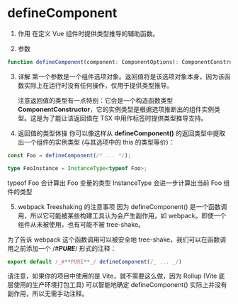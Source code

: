 # defineComponent

1. 作用
   在定义 Vue 组件时提供类型推导的辅助函数。

2. 参数

```ts
function defineComponent(component: ComponentOptions): ComponentConstructor;
```

3. 详解
   第一个参数是一个组件选项对象。返回值将是该选项对象本身，因为该函数实际上在运行时没有任何操作，仅用于提供类型推导。

   注意返回值的类型有一点特别：它会是一个构造函数类型**ComponentConstructor**，它的实例类型是根据选项推断出的组件实例类型。这是为了能让该返回值在 TSX 中用作标签时提供类型推导支持。

4. 返回值的类型体操
   你可以像这样从 **defineComponent()** 的返回类型中提取出一个组件的实例类型 (与其选项中的 this 的类型等价)：

```ts
const Foo = defineComponent(/* ... */);

type FooInstance = InstanceType<typeof Foo>;
```

typeof Foo 会计算出 Foo 变量的类型
InstanceType 会进一步计算出当前 Foo 组件的类型

5. webpack Treeshaking 的注意事项
   因为 defineComponent() 是一个函数调用，所以它可能被某些构建工具认为会产生副作用，如 webpack。即使一个组件从未被使用，也有可能不被 tree-shake。

为了告诉 webpack 这个函数调用可以被安全地 tree-shake，我们可以在函数调用之前添加一个 /_#**PURE**_/ 形式的注释：

```js
export default /_#**PURE**_/ defineComponent(/_ ... _/)
```

请注意，如果你的项目中使用的是 Vite，就不需要这么做，因为 Rollup (Vite 底层使用的生产环境打包工具) 可以智能地确定 defineComponent() 实际上并没有副作用，所以无需手动注释。
